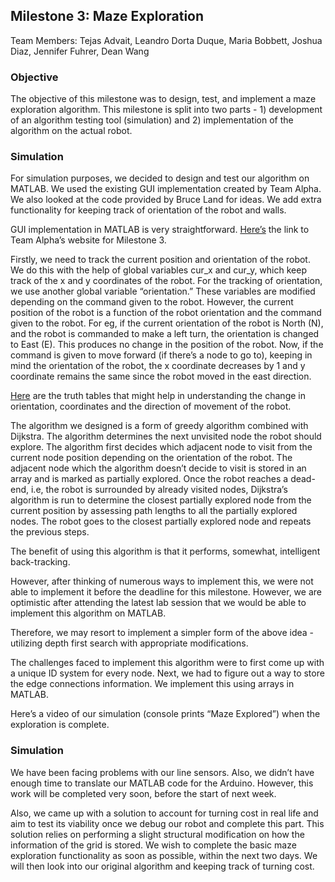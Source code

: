 ## Milestone 3: Maze Exploration
Team Members: Tejas Advait, Leandro Dorta Duque, Maria Bobbett, Joshua Diaz, Jennifer Fuhrer, Dean Wang

### Objective
The objective of this milestone was to design, test, and implement a maze exploration algorithm. This milestone is split into two parts - 1) development of an algorithm testing tool (simulation) and 2) implementation of the algorithm on the actual robot.

### Simulation
For simulation purposes, we decided to design and test our algorithm on MATLAB. We used the existing GUI implementation created by Team Alpha. We also looked at the code provided by Bruce Land for ideas. We add extra functionality for keeping track of orientation of the robot and walls.

GUI implementation in MATLAB is very straightforward. [Here’s](https://cei-lab.github.io/ECE3400-2017-teamAlpha/milestone3.html) the link to Team Alpha’s website for Milestone 3.

Firstly, we need to track the current position and orientation of the robot. We do this with the help of global variables cur_x and cur_y, which keep track of the x and y coordinates of the robot. For the tracking of orientation, we use another global variable “orientation.” These variables are modified depending on the command given to the robot. However, the current position of the robot is a function of the robot orientation and the command given to the robot. For eg, if the current orientation of the robot is North (N), and the robot is commanded to make a left turn, the orientation is changed to East (E). This produces no change in the position of the robot. Now, if the command is given to move forward (if there’s a node to go to), keeping in mind the orientation of the robot, the x coordinate decreases by 1 and y coordinate remains the same since the robot moved in the east direction.

[Here](https://docs.google.com/document/d/1FE8QCMpgpKX5vyR-UXhDWZ_2EFmZYrdXxQ5uZHTM7_8/edit?usp=sharing) are the truth tables that might help in understanding the change in orientation, coordinates and the direction of movement of the robot.

The algorithm we designed is a form of greedy algorithm combined with Dijkstra. The algorithm determines the next unvisited node the robot should explore. The algorithm first decides which adjacent node to visit from the current node position depending on the orientation of the robot. The adjacent node which the algorithm doesn’t decide to visit is stored in an array and is marked as partially explored. Once the robot reaches a dead-end, i.e, the robot is surrounded by already visited nodes, Dijkstra’s algorithm is run to determine the closest partially explored node from the current position by assessing path lengths to all the partially explored nodes. The robot goes to the closest partially explored node and repeats the previous steps.

The benefit of using this algorithm is that it performs, somewhat, intelligent back-tracking.

However, after thinking of numerous ways to implement this, we were not able to implement it before the deadline for this milestone. However, we are optimistic after attending the latest lab session that we would be able to implement this algorithm on MATLAB.

Therefore, we may resort to implement a simpler form of the above idea - utilizing depth first search with appropriate modifications.

The challenges faced to implement this algorithm were to first come up with a unique ID system for every node. Next, we had to figure out a way to store the edge connections information. We implement this using arrays in MATLAB.

Here’s a video of our simulation (console prints “Maze Explored”) when the exploration is complete.


### Simulation
We have been facing problems with our line sensors. Also, we didn’t have enough time to translate our MATLAB code for the Arduino. However, this work will be completed very soon, before the start of next week.

Also, we came up with a solution to account for turning cost in real life and aim to test its viability once we debug our robot and complete this part. This solution relies on performing a slight structural modification on how the information of the grid is stored. We wish to complete the basic maze exploration functionality as soon as possible, within the next two days. We will then look into our original algorithm and keeping track of turning cost.
